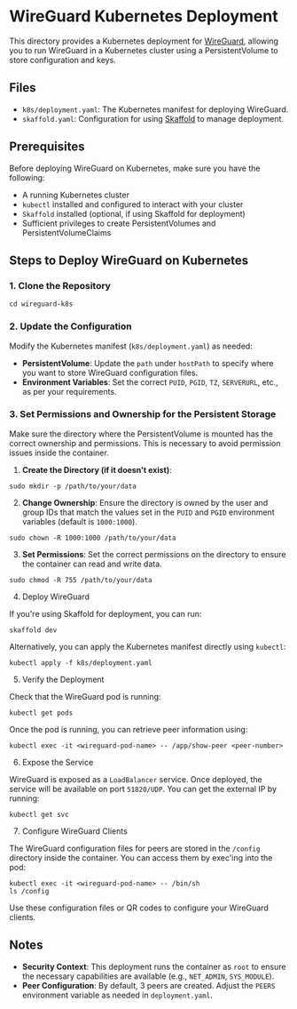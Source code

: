 # WireGuard Kubernetes Deployment
This directory  provides a Kubernetes deployment for [WireGuard](https://www.wireguard.com/), allowing you to run WireGuard in a Kubernetes cluster using a PersistentVolume to store configuration and keys.

## Files

- `k8s/deployment.yaml`: The Kubernetes manifest for deploying WireGuard.
- `skaffold.yaml`: Configuration for using [Skaffold](https://skaffold.dev/) to manage deployment.

## Prerequisites

Before deploying WireGuard on Kubernetes, make sure you have the following:

- A running Kubernetes cluster
- `kubectl` installed and configured to interact with your cluster
- `Skaffold` installed (optional, if using Skaffold for deployment)
- Sufficient privileges to create PersistentVolumes and PersistentVolumeClaims

## Steps to Deploy WireGuard on Kubernetes

### 1. Clone the Repository

```
cd wireguard-k8s

```

### 2. Update the Configuration

Modify the Kubernetes manifest (`k8s/deployment.yaml`) as needed:

- **PersistentVolume**: Update the `path` under `hostPath` to specify where you want to store WireGuard configuration files.
- **Environment Variables**: Set the correct `PUID`, `PGID`, `TZ`, `SERVERURL`, etc., as per your requirements.

### 3. Set Permissions and Ownership for the Persistent Storage

Make sure the directory where the PersistentVolume is mounted has the correct ownership and permissions. This is necessary to avoid permission issues inside the container.

1.  **Create the Directory (if it doesn't exist)**:

```
sudo mkdir -p /path/to/your/data
```

2. **Change Ownership**: Ensure the directory is owned by the user and group IDs that match the values set in the `PUID` and `PGID` environment variables (default is `1000:1000`).

```
sudo chown -R 1000:1000 /path/to/your/data

```

3. **Set Permissions**: Set the correct permissions on the directory to ensure the container can read and write data.

```
sudo chmod -R 755 /path/to/your/data
```

4. Deploy WireGuard

If you're using Skaffold for deployment, you can run:

```
skaffold dev
```

Alternatively, you can apply the Kubernetes manifest directly using `kubectl`:

```
kubectl apply -f k8s/deployment.yaml

```

5. Verify the Deployment

Check that the WireGuard pod is running:

```
kubectl get pods

```

Once the pod is running, you can retrieve peer information using:

```
kubectl exec -it <wireguard-pod-name> -- /app/show-peer <peer-number>

```

6. Expose the Service

WireGuard is exposed as a `LoadBalancer` service. Once deployed, the service will be available on port `51820/UDP`. You can get the external IP by running:

```
kubectl get svc
```

7. Configure WireGuard Clients

The WireGuard configuration files for peers are stored in the `/config` directory inside the container. You can access them by exec'ing into the pod:

```
kubectl exec -it <wireguard-pod-name> -- /bin/sh
ls /config

```

Use these configuration files or QR codes to configure your WireGuard clients.

## Notes

- **Security Context**: This deployment runs the container as `root` to ensure the necessary capabilities are available (e.g., `NET_ADMIN`, `SYS_MODULE`).
- **Peer Configuration**: By default, 3 peers are created. Adjust the `PEERS` environment variable as needed in `deployment.yaml`.
